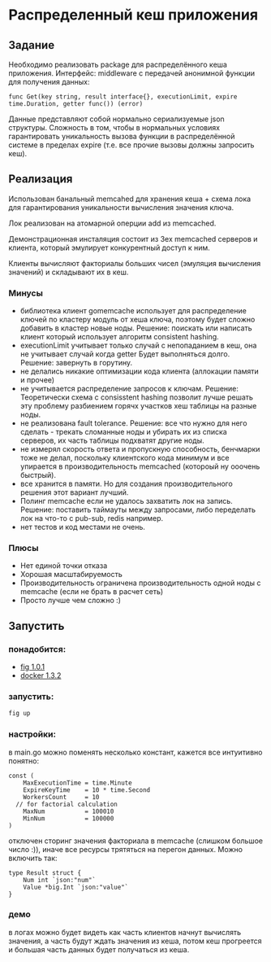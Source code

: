 # Распределенный кеш приложения

## Задание

Необходимо реализовать package для распределённого кеша приложения. 
Интерфейс: middleware с передачей анонимной функции для получения
данных:

```golang
func Get(key string, result interface{}, executionLimit, expire time.Duration, getter func()) (error)
```

Данные представляют собой нормально сериализуемые json структуры.
Сложность в том, чтобы в нормальных условиях гарантировать уникальность
вызова функции в распределённой системе в пределах expire (т.е. все
прочие вызовы должны запросить кеш).

## Реализация

Использован банальный memcahed для хранения кеша + схема лока для
гарантирования уникальности вычисления значения ключа.

Лок реализован на атомарной оперции add из memcached.

Демонстрационная инсталяция состоит из 3ех memcached серверов и
клиента, который эмулирует конкурентный доступ к ним.

Клиенты вычисляют факториалы больших чисел (эмуляция вычисления
значений) и складывают их в кеш.

### Минусы

* библиотека клиент gomemcache использует для распределение ключей
  по кластеру модуль от хеша ключа, поэтому будет сложно добавить в
  кластер новые ноды. Решение: поискать или написать клиент который 
  использует алгоритм consistent hashing.
* executionLimit учитывает только случай с непопаданием в кеш, она не
  учитывает случай когда getter Будет выполняться долго. Решение:
  завернуть в горутину.
* не делались никакие оптимизации кода клиента (аллокации памяти и
  прочее) 
* не учитывается распределение запросов к ключам. Решение: Теоретически схема с
  consisstent hashing позволит лучше решать эту проблему разбиением
  горячх участков хеш таблицы на разные ноды.
* не реализована fault tolerance. Решение: все что нужно для него сделать -
  трекать сломанные ноды и убирать их из списка серверов, их часть
  таблицы подхватят другие ноды.
* не измерял скорость ответа и пропускную способность, бенчмарки тоже не
  делал, поскольку клиентского кода минимум и все упирается в
  производительность memcached (котороый ну ооочень быстрый).
* все хранится в памяти. Но для создания производительного решения этот
  вариант лучший.
* Полинг memcache если не удалось захватить лок на запись. Решение: поставить таймауты между запросами, либо переделать лок на что-то с pub-sub, redis например.
* нет тестов и код местами не очень.

### Плюсы

* Нет единой точки отказа
* Хорошая масштабируемость
* Производительность ограничена производительность одной ноды с
  memcache (если не брать в расчет сеть) 
* Просто лучше чем сложно :)

## Запустить

### понадобится:

* [fig 1.0.1](http://www.fig.sh/install.html)
* [docker 1.3.2](https://www.docker.com/)

### запустить:

```bash
fig up
```

### настройки:

в main.go можно поменять несколько констант, кажется все интуитивно
понятно:

```golang
const (
	MaxExecutionTime = time.Minute
	ExpireKeyTime    = 10 * time.Second
	WorkersCount     = 10
  // for factorial calculation
	MaxNum           = 100010
	MinNum           = 100000
)
```

отключен сторинг значения факториала в memcache (слишком большое число
:)), иначе все ресурсы трятяться на перегон данных. Можно включить так:

```golang
type Result struct {
	Num int `json:"num"`
	Value *big.Int `json:"value"`
}
```

### демо

в логах можно будет видеть как часть клиентов начнут вычислять значения,
а часть будут ждать значения из кеша, потом кеш прогреется и большая
часть данных будет получаться из кеша.




